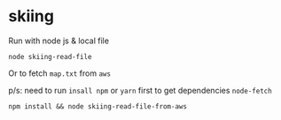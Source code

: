 # skiing

Run with node js & local file

```
node skiing-read-file
```

Or to fetch `map.txt` from `aws`

p/s: need to run `insall npm` or `yarn` first to get dependencies `node-fetch`

```
npm install && node skiing-read-file-from-aws
```
